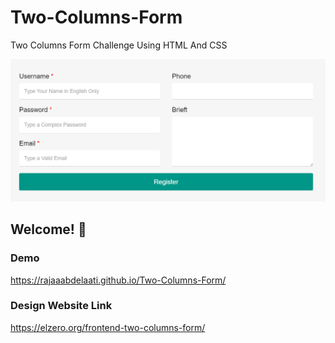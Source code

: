 # Two-Columns-Form
Two Columns Form Challenge Using HTML And CSS

![Design preview for the Two Columns Form coding challenge](./images/Challenge.png)

## Welcome! 👋

### Demo
https://rajaaabdelaati.github.io/Two-Columns-Form/

### Design Website Link 
https://elzero.org/frontend-two-columns-form/

